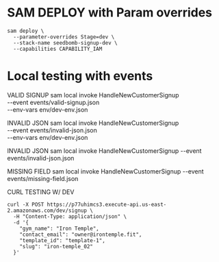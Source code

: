 # SAM DEPLOY with Param overrides

```
sam deploy \
  --parameter-overrides Stage=dev \
  --stack-name seedbomb-signup-dev \
  --capabilities CAPABILITY_IAM
```

# Local testing with events

VALID SIGNUP
sam local invoke HandleNewCustomerSignup \
 --event events/valid-signup.json \
 --env-vars env/dev-env.json

INVALID JSON
sam local invoke HandleNewCustomerSignup \
 --event events/invalid-json.json \
 --env-vars env/dev-env.json

INVALID JSON
sam local invoke HandleNewCustomerSignup --event events/invalid-json.json

MISSING FIELD
sam local invoke HandleNewCustomerSignup --event events/missing-field.json


CURL TESTING W/ DEV
```
curl -X POST https://p77uhimcs3.execute-api.us-east-2.amazonaws.com/dev/signup \
  -H "Content-Type: application/json" \
  -d '{
    "gym_name": "Iron Temple",
    "contact_email": "owner@irontemple.fit",
    "template_id": "template-1",
    "slug": "iron-temple_02"
  }'
  ```